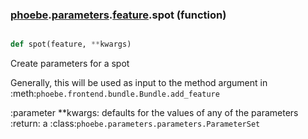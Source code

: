 ### [phoebe](phoebe.md).[parameters](phoebe.parameters.md).[feature](phoebe.parameters.feature.md).spot (function)


```py

def spot(feature, **kwargs)

```



Create parameters for a spot

Generally, this will be used as input to the method argument in
:meth:`phoebe.frontend.bundle.Bundle.add_feature`

:parameter **kwargs: defaults for the values of any of the parameters
:return: a :class:`phoebe.parameters.parameters.ParameterSet`

